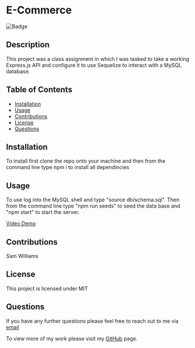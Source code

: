 # E-Commerce
  
  ![Badge](https://img.shields.io/badge/licence-MIT-green)

  ## Description
  This project was a class assignment in which I was tasked to take a working Express.js API and configure it to use Sequelize to interact with a MySQL database.

  ## Table of Contents
  * [Installation](#installation)
  * [Usage](#usage)
  * [Contributions](#contributions)
  * [License](#license)
  * [Questions](#questions)

  ## Installation
  To install first clone the repo onto your machine and then from the command line type npm i to install all dependincies

  ## Usage 
  To use log into the MySQL shell and type "source db/schema.sql". Then from the command line type "npm run seeds" to seed the data base and "npm start" to start the server.

  [Video Demo](https://drive.google.com/file/d/1O1Q1q_klfJ1coZ8ixR4XDBiz68RhyEzd/view)

  ## Contributions
  Sam Williams

  
  ## License 
  This project is licensed under MIT 


  ## Questions
  If you have any further questions please feel free to reach out to me via [email](mailto:samwilliams281@gmail.com)
   
  To view more of my work please visit my [GitHub](https://github.com/samw281) page.